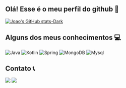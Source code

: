 ## Olá! Esse é o meu perfil do github 👋
[![Joao's GitHub stats-Dark](https://github-readme-stats.vercel.app/api?username=joaohr1&show_icons=true&theme=dark#gh-dark-mode-only)](https://github.com/joaohr1)

## Alguns dos meus conhecimentos  💻
<div style="display: inline_block">
  <img align="center" alt="Java" src="https://img.shields.io/badge/Java-ED8B00?style=for-the-badge&logo=java&logoColor=white" />
  <img align="center" alt="Kotlin" src= "https://img.shields.io/badge/Kotlin-0095D5?&style=for-the-badge&logo=kotlin&logoColor=white" />
  <img align="center" alt="Spring" src="https://img.shields.io/badge/Spring-6DB33F?style=for-the-badge&logo=spring&logoColor=white" />
  <img align="center" alt="MongoDB" src="https://img.shields.io/badge/MongoDB-4EA94B?style=for-the-badge&logo=mongodb&logoColor=white"/>
  <img align="center" alt="Mysql" src="https://img.shields.io/badge/MySQL-00000F?style=for-the-badge&logo=mysql&logoColor=white" />
  
  
## Contato 📞
  <a href = "https://www.linkedin.com/in/jo%C3%A3o-henrique-oliveira-rodrigues-760079234/"><img src="https://img.shields.io/badge/LinkedIn-0077B5?style=for-the-badge&logo=linkedin&logoColor=white/" target="_blank"></a>
  <a href = "mailto:joaoibitira@gmail.com"><img src="https://img.shields.io/badge/Gmail-D14836?style=for-the-badge&logo=gmail&logoColor=white" target="_blank"></a>
</div><br/>
